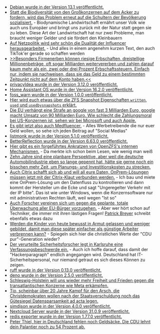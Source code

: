 * [Debian wurde in der Version 13.1 veröffentlicht.](https://www.debian.org/News/2025/20250906)
* [Statt die Biodiversität von den Großkonzernen auf dem Acker zu fordern, wird das Problem erneut auf die Schultern der Bevölkerung sozialisiert.](https://www.deutschlandfunk.de/biodiversitaet-artenvielfalt-artenschutz-in-staedten-100.html) - Biodynamische Landwirtschaft ernährt unser Volk wie auch uns Europäer und bringt uns zurück mit der Natur statt gegen sie zu leben. Diese Art der Landwirtschaft hat nur zwei Probleme, man braucht weniger Gelder und sie fördert den Kleinbauern
* [Auf Netzpolitik wird sehr schön die Dualität der Influencer herausgearbeitet.](https://netzpolitik.org/2025/trugbild-plastik-parasiten-und-paranoia/) - Und alles in einem angenehm kurzen Text, den auch TikTok'er gerade so schaffen werden
* [>>Besonders Firmenerben können riesige Erbschaften, dreistellige Millionenbeträge, oft sogar Milliarden weitervererben und zahlen darauf kaum mehr als ein, zwei oder drei Prozent Erbschaftssteuern. Einfach nur, indem sie nachweisen, dass sie das Geld zu einem bestimmten Zeitpunkt nicht auf dem Konto haben.<<](https://www.deutschlandfunk.de/kommentar-erbschaftssteuer-gerechtigkeit-100.html)
* [privacyIdea wurde in der Version 3.12.0 veröffentlicht.](https://github.com/privacyidea/privacyidea/releases/tag/v3.12)
* [Home Assistant OS wurde in der Version 16.2.0 veröffentlicht.](https://github.com/home-assistant/operating-system/releases/tag/16.2)
* [foss_warn wurde in der Version 1.0.0 veröffentlicht.](https://github.com/nucleus-ffm/foss_warn/releases/tag/1.0.0)
* [Hier wird euch etwas über die ZFS Snapshot Eigenschaften `written`, `used` und `usedbysnapshots` erklärt.](https://utcc.utoronto.ca/~cks/space/blog/solaris/ZFSSnapshotWrittenProperty)
* [Die EU verhängt eine Strafe an google von fast 3 Milliarden Euro, google macht Umsatz von 90 Milliarden Euro. Wie schlecht die Zahlungsmoral bei US-Konzernen ist, sehen wir bei Microsoft und auch Apple.](https://netzpolitik.org/2025/online-werbung-die-eu-muss-google-aufspalten/)
* [Es gibt jetzt also auch Medfluencer.](https://www.deutschlandfunk.de/medfluencer-gesundheit-mythos-faktencheck-100.html) - Alles Werbetreibende die nur euer Geld wollen, so sehe ich jeden Beitrag auf "Social Medias"
* [listmonk wurde in der Version 5.1.0 veröffentlicht.](https://github.com/knadh/listmonk/releases/tag/v5.1.0)
* [BetterReflection wurde in der Version 6.63.0 veröffentlicht.](https://github.com/Roave/BetterReflection/releases/tag/6.63.0)
* [Hier gibt es ein forgeführtes Ankratzen von OpenZFS's internen Mechanismen.](https://utcc.utoronto.ca/~cks/space/blog/solaris/ZFSWrittenPropertyHowItWorks) - Da merkte ich schon beim Lesen, wie wenig man weiß
* [Zehn Jahre sind eine planbare Perspektive, aber weil die deutsche Automobilindustrie eben so lange gepennt hat, hätte sie gerne noch ein bisschen mehr Zeit, um Planungs- und Investitionskosten zu strecken.](https://www.deutschlandfunk.de/verbrenner-aus-elektromobilitaet-industrielle-mobilitaet-100.html)
* [Auch Citrix schafft sich ab und will all eure Daten, OnPrem-Lösungen müssen jetzt mit der Citrix-Klaut verbunden werden.](https://www.windowspro.de/news/citrix-schafft-lizenzdateien-ab-umstellung-cloud-service-erforderlich/05964.html) - Ich bau und miete eine OnPrem-Lösung um den Datenfluss zu kontrollieren und dann kommt der Hersteller um die Ecke und sagt "Ungeregelter Verkehr mit der IP bitte". Das ist wie unter Windows, wenn die Konzernsoftware nur mit administrativen Rechten läuft, weil wegen "Ist so"
* [Auch Forscher vereinen sich um gegen die geplante, totale Überwachung aller EU-Bürger vorzugehen.](https://netzpolitik.org/2025/offener-brief-hunderte-wissenschaftlerinnen-stellen-sich-gegen-chatkontrolle/) - Aber wer hört schon auf Techniker, die immer mit ihren lästigen Fragen! [Patrick Breyer](https://www.patrick-breyer.de/chatkontrolle-stoppen-fordern-400-forschende-breyer-verlangt-spd%e2%80%91veto-und-klares-nein-der-bundesregierung/) schreibt ebenfalls etwas dazu
* [Werden die Kinder von heute bewusst in Armut gelassen und weniger gebildet, damit man diese später einfacher als günstige Arbeiter verbrennen kann?](https://www.deutschlandfunk.de/kinderrechte-kinderarmut-bildung-kinder-jugendliche-100.html) - Spiegeln sich hier die christlichen Werte der "CDU pur"-Generation wieder?
* [Der verurteilte Sicherheitsforscher legt in Karlsruhe eine Verfassungsbeschwerde ein.](https://www.borncity.com/blog/2025/09/09/modern-solution-urteil-verurteilter-it-spezialist-reicht-verfassungsbeschwerde-ein/) - Auch ich hoffe darauf, dass damit der "Hackerparagraph" endlich angegangen wird. Deutschland hat IT-Sicherheitspersonal, nur niemand getraut es sich dieses Können zu zeigen.
* [ruff wurde in der Version 0.13.0 veröffentlicht.](https://github.com/astral-sh/ruff/releases/tag/0.13.0)
* [deno wurde in der Version 2.5.0 veröffentlicht.](https://github.com/denoland/deno/releases/tag/v2.5.0)
* [Schleswig-Holstein will uns wieder mehr Freiheit und Frieden gegen die transatlantischen Konzerne wie Meta erkämpfen.](https://netzpolitik.org/2025/druck-auf-bundesregierung-schleswig-holstein-draengt-auf-digitalabgabe/)
* [Tjo, scheinbar über 20 Jahre Kampf für den Arsch, die Christdemokraten wollen nach der Staatsverschuldung noch das Gütesiegel Datensparsamkeit ad acta legen.](https://netzpolitik.org/2025/datenschutzreform-kommt-der-kahlschlag/)
* [simdjson wurde in der Version 4.0.0 veröffentlicht.](https://github.com/simdjson/simdjson/releases/tag/v4.0.0)
* [Nextcloud Server wurde in der Version 31.0.9 veröffentlicht.](https://github.com/nextcloud-releases/server/releases/tag/v31.0.9)
* [redis exporter wurde in der Version 1.77.0 veröffentlicht.](https://github.com/oliver006/redis_exporter/releases/tag/v1.77.0)
* [Peter Thiel, hier in Deutschland fehlen noch Geldsäcke. Die CDU lehnt dein Palantier noch zu 54 Prozent ab.](https://netzpolitik.org/2025/ueberwachungssoftware-mehr-als-zwei-drittel-lehnen-palantir-ab/)
